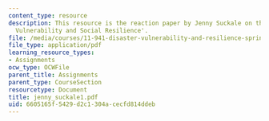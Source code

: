 ```yaml
---
content_type: resource
description: This resource is the reaction paper by Jenny Suckale on the topic 'Disaster
  Vulnerability and Social Resilience'.
file: /media/courses/11-941-disaster-vulnerability-and-resilience-spring-2005/6605165f5429d2c1304acecfd814ddeb_jenny_suckale1.pdf
file_type: application/pdf
learning_resource_types:
- Assignments
ocw_type: OCWFile
parent_title: Assignments
parent_type: CourseSection
resourcetype: Document
title: jenny_suckale1.pdf
uid: 6605165f-5429-d2c1-304a-cecfd814ddeb
---
```


